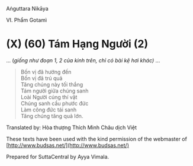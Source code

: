 Aṅguttara Nikāya

VI. Phẩm Gotamì

# (X) (60) Tám Hạng Người (2)

... (_giống như đoạn 1, 2 của kinh trên, chỉ có bài kệ hơi khác)_ ...

> Bốn vị đã hướng đến  
> Bốn vị đã trú quả  
> Tăng chúng này tối thắng  
> Tám người giữa chúng sanh  
> Loài Người cúng thí vật  
> Chúng sanh cầu phước đức  
> Làm công đức tái sanh  
> Tăng chúng tăng quả lớn.

Translated by: Hòa thượng Thích Minh Châu dịch Việt

These texts have been used with the kind permission of the webmaster of [http://www.budsas.net/](http://www.budsas.net/)

Prepared for SuttaCentral by Ayya Vimala.